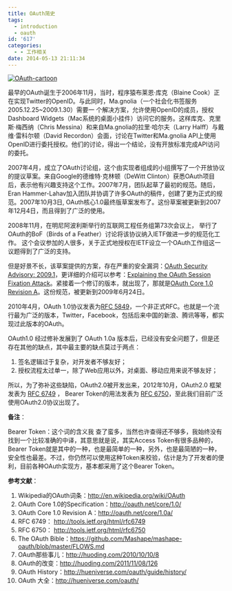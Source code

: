 ```yaml
---
title: OAuth简史
tags:
  - introduction
  - oauth
id: '617'
categories:
  - - 工作相关
date: 2014-05-13 21:11:34
---
```


[![OAuth-cartoon](http://sexywp.com/wp-content/uploads/2014/05/OAuth-cartoon-300x267.png)](http://sexywp.com/wp-content/uploads/2014/05/OAuth-cartoon.png)

最早的OAuth诞生于2006年11月，当时，程序猿布莱恩·库克（Blaine Cook）正在实现Twitter的OpenID。与此同时，Ma.gnolia（一个社会化书签服务2005.12.25~2009.1.30）需要一 个解决方案，允许使用OpenID的成员，授权Dashboard Widgets（Mac系统的桌面小挂件）访问它的服务。这样库克、克里斯·梅西纳（Chris Messina）和来自Ma.gnolia的拉里·哈尔夫（Larry Halff）与戴维·雷科尔顿（David Recordon）会面，讨论在Twitter和Ma.gnolia API上使用OpenID进行委托授权。他们的讨论，得出一个结论，没有开放标准完成API访问的委托。
<!-- more -->
2007年4月，成立了OAuth讨论组，这个由实现者组成的小组撰写了一个开放协议的提议草案。来自Google的德维特·克林顿（DeWitt Clinton）获悉OAuth项目后，表示他有兴趣支持这个工作。2007年7月，团队起草了最初的规范。随后，Eran Hammer-Lahav加入团队并协调了许多OAuth的稿件，创建了更为正式的规范。2007年10月3日, OAuth核心1.0最终版草案发布了。这份草案被更新到2007年12月4日，而且得到了广泛的使用。

2008年11月，在明尼阿波利斯举行的互联网工程任务组第73次会议上， 举行了OAuth的BoF（Birds of a Feather）讨论将该协议纳入IETF做进一步的规范化工作。 这个会议参加的人很多，关于正式地授权在IETF设立一个OAuth工作组这一议题得到了广泛的支持。

但是好景不长，该草案提供的方案，存在严重的安全漏洞：[OAuth Security Advisory: 2009.1](http://oauth.net/advisories/2009-1/)，更详细的介绍可以参考：[Explaining the OAuth Session Fixation Attack](http://hueniverse.com/2009/04/explaining-the-oauth-session-fixation-attack/)。紧接着一个修订的版本，就出现了，那就是[OAuth Core 1.0 Revision A](http://oauth.net/core/1.0a/)。这份规范，被更新到2009年6月24日。

2010年4月，OAuth 1.0协议发表为[RFC 5849](http://tools.ietf.org/html/rfc5849)，一个非正式RFC。也就是一个流行最为广泛的版本，Twitter，Facebook，包括后来中国的新浪、腾讯等等，都实现过此版本的OAuth。

OAuth1.0 经过修补发展到了 OAuth 1.0a 版本后，已经没有安全问题了，但是还存在其他的缺点，其中最主要的缺点莫过于两点：

1.  签名逻辑过于复杂，对开发者不够友好；
2.  授权流程太过单一，除了Web应用以外，对桌面、移动应用来说不够友好；

所以，为了弥补这些缺陷，OAuth2.0被开发出来，2012年10月，OAuth2.0 框架发表为 [RFC 6749](http://tools.ietf.org/html/rfc6749) ， Bearer Token的用法发表为 [RFC 6750](http://tools.ietf.org/html/rfc6750)，至此我们目前广泛使用OAuth2.0协议出现了。

**备注**：

Bearer Token：这个词的含义我 查了蛮多，当然也许查得还不够多，我始终没有找到一个比较准确的中译，其意思就是说，其实Access Token有很多品种的，Bearer Token就是其中的一种，也是最简单的一种，另外，也是最简陋的一种，安全性也最差。不过，你仍然可以使用这种Token来校验，估计是为了开发者的便 利，目前各种OAuth实现方，基本都采用了这个Bearer Token。

**参考文献**：

1.  Wikipedia的OAuth词条：http://en.wikipedia.org/wiki/OAuth
2.  OAuth Core 1.0的Specification：http://oauth.net/core/1.0/
3.  OAuth Core 1.0 Revision A：http://oauth.net/core/1.0a/
4.  RFC 6749： http://tools.ietf.org/html/rfc6749
5.  RFC 6750： http://tools.ietf.org/html/rfc6750
6.  The OAuth Bible：https://github.com/Mashape/mashape-oauth/blob/master/FLOWS.md
7.  OAuth那些事儿：http://huoding.com/2010/10/10/8
8.  OAuth的改变：http://huoding.com/2011/11/08/126
9.  OAuth History：http://hueniverse.com/oauth/guide/history/
10.  OAuth 大全：http://hueniverse.com/oauth/